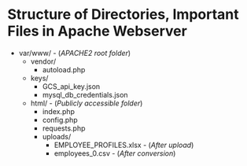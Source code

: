 # Structure of Directories, Important Files in Apache Webserver

- var/www/  -  (*APACHE2 root folder*)
  - vendor/
    - autoload.php
  - keys/
    - GCS_api_key.json
    - mysql_db_credentials.json
  - html/       -  (*Publicly accessible folder*)
    - index.php
    - config.php
    - requests.php
    - uploads/
      - EMPLOYEE_PROFILES.xlsx -  (*After upload*)
      - employees_0.csv   - (*After conversion*)
